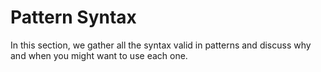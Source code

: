 # Pattern Syntax

In this section, we gather all the syntax valid in patterns and discuss why and when you might want
to use each one.
